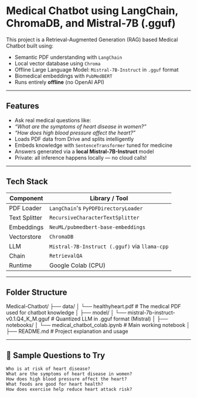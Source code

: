 #  Medical Chatbot using LangChain, ChromaDB, and Mistral-7B (.gguf)

This project is a Retrieval-Augmented Generation (RAG) based Medical Chatbot built using:
-  Semantic PDF understanding with `LangChain`
-  Local vector database using `Chroma`
-  Offline Large Language Model: `Mistral-7B-Instruct` in `.gguf` format
-  Biomedical embeddings with `PubMedBERT`
-  Runs entirely **offline** (no OpenAI API)

---

##  Features

-  Ask real medical questions like:
  - *“What are the symptoms of heart disease in women?”*
  - *“How does high blood pressure affect the heart?”*
-  Loads PDF data from Drive and splits intelligently
-  Embeds knowledge with `SentenceTransformer` tuned for medicine
-  Answers generated via a **local Mistral-7B-Instruct** model
-  Private: all inference happens locally — no cloud calls!

---

##  Tech Stack

| Component      | Library / Tool                                 |
|----------------|-------------------------------------------------|
| PDF Loader     | `LangChain`'s `PyPDFDirectoryLoader`            |
| Text Splitter  | `RecursiveCharacterTextSplitter`                |
| Embeddings     | `NeuML/pubmedbert-base-embeddings`              |
| Vectorstore    | `ChromaDB`                                      |
| LLM            | `Mistral-7B-Instruct (.gguf)` via `llama-cpp`   |
| Chain          | `RetrievalQA`                                   |
| Runtime        | Google Colab (CPU)                              |

---
##  Folder Structure
 Medical-Chatbot/
├──  data/
│   └── healthyheart.pdf                # The medical PDF used for chatbot knowledge
│
├──  model/
│   └── mistral-7b-instruct-v0.1.Q4_K_M.gguf  # Quantized LLM in .gguf format (Mistral)
│
├──  notebooks/
│   └── medical_chatbot_colab.ipynb     # Main working notebook
│
├── README.md                           # Project explanation and usage

---

## 🧪 Sample Questions to Try

```text
Who is at risk of heart disease?
What are the symptoms of heart disease in women?
How does high blood pressure affect the heart?
What foods are good for heart health?
How does exercise help reduce heart attack risk?

